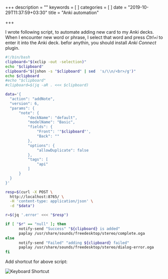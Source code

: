 +++
description = ""
keywords = [
]
categories = [
]
date = "2019-10-29T11:37:59+03:30"
title = "Anki automation"

+++

I wrote following script, to automate adding new card to my Anki decks. When I encounter new word or phrase, I select that word and press *Ctrl+i* to enter it into the Anki deck. befor anythin, you should install *Anki Connect* plugin.

```bash
#!/bin/bash
clipboard="$(xclip -out -selection)"
echo "$clipboard"
clipboard="$(jshon -s "$clipboard" | sed  's/\\n/<br>/g')"
echo $clipboard
#echo "$clipboard"
#clipboard=$(jq -aR . <<< $clipboard)

data='{
  "action": "addNote",
  "version": 6,
  "params": {
      "note": {
          "deckName": "default",
          "modelName": "Basic",
          "fields": {
              "Front": '"$clipboard"',
              "Back": ""
          },
          "options": {
              "allowDuplicate": false
          },
          "tags": [
              "api"
          ]
      }
  }
}'

resp=$(curl -X POST \
  http://localhost:8765/ \
  -H 'content-type: application/json' \
  -d "$data")

r=$(jq '.error' <<< "$resp")

if [ "$r" == "null" ]; then
      notify-send "Success" "${clipboard} is added"
      paplay /usr/share/sounds/freedesktop/stereo/complete.oga
else
      notify-send "Failed" "adding ${clipboard} failed"
      paplay /usr/share/sounds/freedesktop/stereo/dialog-error.oga
fi
```

Add shortcut for above script:

![Keyboard Shortcut](/img/keyboard.png)
